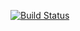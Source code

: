 [![Build Status](https://travis-ci.org/gdl-lang/gdl2.svg?branch=master)](https://travis-ci.org/gdl-lang/gdl2)
